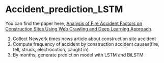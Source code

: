 # Accident_prediction_LSTM

You can find the paper here, [Analysis of Fire Accident Factors on Construction Sites Using Web Crawling and Deep Learning Approach](https://www.mdpi.com/2071-1050/13/21/11694).

1) Collect Newyork times news article about construction site accident
2) Compute frequency of accident by construction accident causes(fire, fell, struck, electrocution, caught in)
3) By months, generate prediction model with LSTM and BiLSTM
